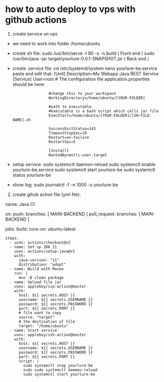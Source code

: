 # how to auto deploy to vps with github actions

1. create service on vps
- we need to work into folder /home/ubuntu
- create sh file:
  sudo /usr/bin/serve -l 80 -s -n build ( Front end )
  sudo /usr/bin/java -jar target/yourlure-0.0.1-SNAPSHOT.jar ( Back end )
- create .service file:
  cd /etc/systemd/system
  nano yourlure-be.service
  paste and edit that:
                      [Unit]
                      Description=My Webapp Java REST Service
                      [Service]
                      User=root
                      # The configuration file application.properties should be here:

                      #change this to your workspace
                      WorkingDirectory=/home/ubuntu/[YOUR-FOLDER]

                      #path to executable. 
                      #executable is a bash script which calls jar file
                      ExecStart=/home/ubuntu/[YOUR-FOLDER]/[SH-FILE-NAME].sh

                      SuccessExitStatus=143
                      TimeoutStopSec=10
                      Restart=on-failure
                      RestartSec=5

                      [Install]
                      WantedBy=multi-user.target
                      
 - setup service:
    sudo systemctl daemon-reload
    sudo systemctl enable yourlure-be.service
    sudo systemctl start yourlure-be
    sudo systemctl status yourlure-be
    
 - show log:
    sudo journalctl -f -n 1000 -u yourlure-be

2. create gihub action file (yml file):

name: Java CI

on:
  push:
    branches: [ MAIN-BACKEND ]
  pull_request:
    branches: [ MAIN-BACKEND ]

jobs:
  build:
    runs-on: ubuntu-latest

    steps:
      - uses: actions/checkout@v2
      - name: Set up JDK 11
        uses: actions/setup-java@v2
        with:
          java-version: "11"
          distribution: "adopt"
      - name: Build with Maven
        run: |
          mvn -B clean package
      - name: Upload file jar
        uses: appleboy/scp-action@master
        with:
          host: ${{ secrets.HOST }}
          username: ${{ secrets.USERNAME }}
          password: ${{ secrets.PASSWORD }}
          port: ${{ secrets.PORT }}
          # file want to copy
          source: "target"
          # the destination of file
          target: "/home/ubuntu"
      - name: Start service
        uses: appleboy/ssh-action@master
        with:
          host: ${{ secrets.HOST }}
          username: ${{ secrets.USERNAME }}
          password: ${{ secrets.PASSWORD }}
          port: ${{ secrets.PORT }}
          script: |
            sudo systemctl stop yourlure-be
            sudo sudo systemctl daemon-reload
            sudo systemctl start yourlure-be
